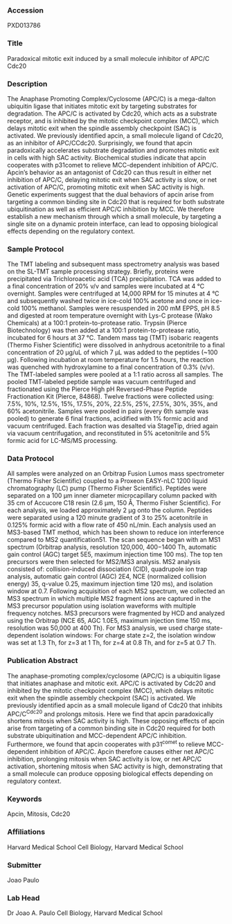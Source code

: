 ### Accession
PXD013786

### Title
Paradoxical mitotic exit induced by a small molecule inhibitor of APC/C Cdc20

### Description
The Anaphase Promoting Complex/Cyclosome (APC/C) is a mega-dalton  ubiquitin ligase that initiates mitotic exit by targeting substrates for degradation. The  APC/C is activated by Cdc20, which acts as a substrate receptor, and is inhibited by the mitotic checkpoint complex (MCC), which delays mitotic exit when the spindle assembly checkpoint (SAC) is activated.  We previously identified apcin, a small molecule ligand of Cdc20, as an inhibitor of APC/CCdc20. Surprisingly, we found that apcin paradoxically  accelerates substrate degradation and promotes mitotic exit in cells with high SAC activity.  Biochemical studies indicate that apcin cooperates with p31comet to relieve  MCC-dependent inhibition of APC/C. Apcin’s behavior as an antagonist of Cdc20 can  thus result in either net inhibition of APC/C, delaying mitotic exit when SAC activity is slow, or net activation of APC/C, promoting mitotic exit when SAC activity is high. Genetic experiments suggest that the dual behaviors of apcin arise from targeting a common binding site in Cdc20 that is required for both substrate ubiquitination as well as efficient  APC/C inhibition by MCC. We therefore establish a new mechanism through which a small molecule, by targeting a single site on a dynamic protein interface, can lead to opposing biological effects depending on the regulatory context.

### Sample Protocol
The TMT labeling and subsequent mass spectrometry analysis was based on the SL-TMT sample processing strategy. Briefly, proteins were precipitated via Trichloroacetic acid (TCA) precipitation. TCA was added to a final concentration of 20% v/v and samples were incubated at 4 °C overnight.  Samples were centrifuged at 14,000  RPM for 15 minutes at 4 °C and subsequently washed twice in ice-cold 100% acetone and once in ice-cold 100% methanol. Samples were resuspended in 200 mM EPPS, pH  8.5 and digested at room temperature overnight with Lys-C protease (Wako Chemicals)  at a 100:1 protein-to-protease ratio. Trypsin (Pierce Biotechnology) was then added at a 100:1 protein-to-protease ratio, incubated for 6 hours at 37 °C.  Tandem mass tag (TMT) isobaric reagents (Thermo Fisher Scientific) were dissolved in anhydrous acetonitrile to a final concentration of 20 μg/uL of which 7 μL was added to the peptides (~100 µg). Following incubation at room temperature for 1.5  hours, the reaction was quenched with hydroxylamine to a final concentration of 0.3%  (v/v). The TMT-labeled samples were pooled at a 1:1 ratio across all samples. The pooled TMT-labeled peptide sample was vacuum centrifuged and fractionated using the Pierce High pH Reversed-Phase Peptide Fractionation Kit (Pierce, 84868). Twelve fractions were collected using: 7.5%, 10%, 12.5%, 15%, 17.5%, 20%, 22.5%, 25%, 27.5%, 30%, 35%, and 60% acetonitrile. Samples were pooled in pairs (every 6th sample was pooled) to generate 6 final fractions, acidified with 1% formic acid and vacuum centrifuged. Each fraction was desalted via StageTip, dried again via vacuum centrifugation, and reconstituted in 5% acetonitrile and 5% formic acid for LC-MS/MS processing.

### Data Protocol
All samples were analyzed on an Orbitrap Fusion Lumos mass spectrometer  (Thermo Fisher Scientific) coupled to a Proxeon EASY-nLC 1200 liquid chromatography  (LC) pump (Thermo Fisher Scientific). Peptides were separated on a 100 μm inner diameter microcapillary column packed with 35 cm of Accucore C18 resin (2.6 μm, 150 Å, Thermo Fisher Scientific). For each analysis, we loaded approximately 2 μg onto the column. Peptides were separated using a 120 minute gradient of 3 to 25% acetonitrile in 0.125% formic acid with a flow rate of 450 nL/min. Each analysis used an MS3-based  TMT method, which has been shown to reduce ion interference compared to MS2  quantification51. The scan sequence began with an MS1 spectrum (Orbitrap analysis, resolution 120,000, 400−1400 Th, automatic gain control (AGC) target 5E5, maximum injection time 100 ms). The top ten precursors were then selected for MS2/MS3 analysis. MS2 analysis consisted of: collision-induced dissociation (CID), quadrupole ion  trap analysis, automatic gain control (AGC) 2E4, NCE (normalized collision energy) 35, q-value 0.25, maximum injection time 120 ms), and isolation window at 0.7. Following acquisition of each MS2 spectrum, we collected an MS3 spectrum in which multiple MS2 fragment ions are captured in the MS3 precursor population using isolation waveforms with multiple frequency notches. MS3 precursors were fragmented by HCD and analyzed using the Orbitrap (NCE 65, AGC 1.0E5, maximum injection time 150 ms, resolution was 50,000 at 400 Th). For MS3 analysis, we used charge state-dependent isolation windows: For charge state z=2, the isolation window was set at 1.3 Th, for z=3 at 1 Th, for z=4 at 0.8 Th, and for z=5 at 0.7 Th.

### Publication Abstract
The anaphase-promoting complex/cyclosome (APC/C) is a ubiquitin ligase that initiates anaphase and mitotic exit. APC/C is activated by Cdc20 and inhibited by the mitotic checkpoint complex (MCC), which delays mitotic exit when the spindle assembly checkpoint (SAC) is activated. We previously identified apcin as a small molecule ligand of Cdc20 that inhibits APC/C<sup>Cdc20</sup> and prolongs mitosis. Here we find that apcin paradoxically shortens mitosis when SAC activity is high. These opposing effects of apcin arise from targeting of a common binding site in Cdc20 required for both substrate ubiquitination and MCC-dependent APC/C inhibition. Furthermore, we found that apcin cooperates with p31<sup>comet</sup> to relieve MCC-dependent inhibition of APC/C. Apcin therefore causes either net APC/C inhibition, prolonging mitosis when SAC activity is low, or net APC/C activation, shortening mitosis when SAC activity is high, demonstrating that a small molecule can produce opposing biological effects depending on regulatory context.

### Keywords
Apcin, Mitosis, Cdc20

### Affiliations
Harvard Medical School
Cell Biology, Harvard Medical School

### Submitter
Joao Paulo

### Lab Head
Dr Joao A. Paulo
Cell Biology, Harvard Medical School


